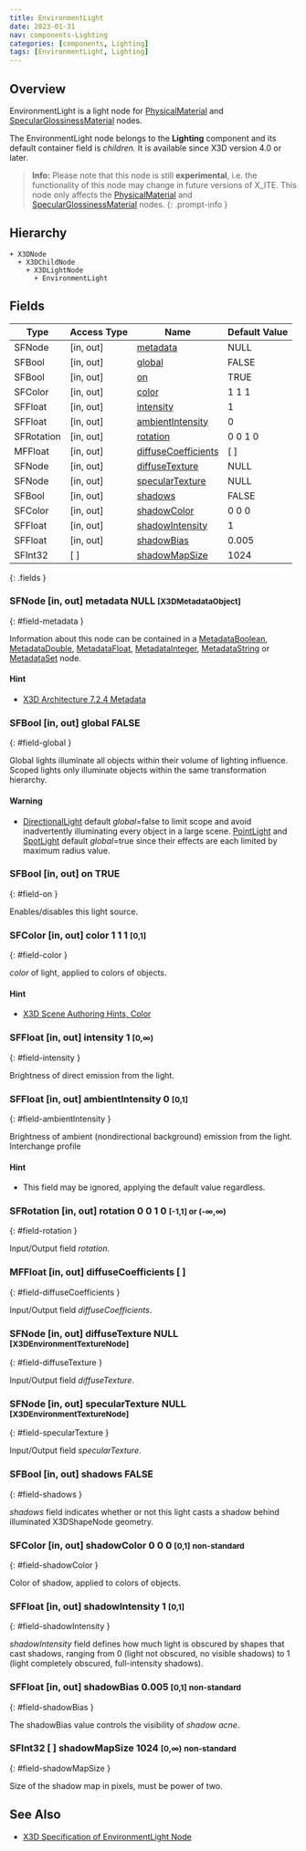 ```yaml
---
title: EnvironmentLight
date: 2023-01-31
nav: components-Lighting
categories: [components, Lighting]
tags: [EnvironmentLight, Lighting]
---
```

<style>
.post h3 {
   word-spacing: 0.2em;
}
</style>

## Overview

EnvironmentLight is a light node for [PhysicalMaterial](/x_ite/components/shape/physicalmaterial/) and [SpecularGlossinessMaterial](/x_ite/components/x-ite/specularglossinessmaterial/) nodes.

The EnvironmentLight node belongs to the **Lighting** component and its default container field is *children.* It is available since X3D version 4.0 or later.

>**Info:** Please note that this node is still **experimental**, i.e. the functionality of this node may change in future versions of X_ITE. This node only affects the [PhysicalMaterial](../../shape/physicalmaterial/) and [SpecularGlossinessMaterial](../../x-ite/specularglossinessmaterial/) nodes.
{: .prompt-info }

## Hierarchy

```
+ X3DNode
  + X3DChildNode
    + X3DLightNode
      + EnvironmentLight
```

## Fields

| Type | Access Type | Name | Default Value |
| ---- | ----------- | ---- | ------------- |
| SFNode | [in, out] | [metadata](#field-metadata) | NULL  |
| SFBool | [in, out] | [global](#field-global) | FALSE |
| SFBool | [in, out] | [on](#field-on) | TRUE |
| SFColor | [in, out] | [color](#field-color) | 1 1 1  |
| SFFloat | [in, out] | [intensity](#field-intensity) | 1  |
| SFFloat | [in, out] | [ambientIntensity](#field-ambientIntensity) | 0  |
| SFRotation | [in, out] | [rotation](#field-rotation) | 0 0 1 0  |
| MFFloat | [in, out] | [diffuseCoefficients](#field-diffuseCoefficients) | [ ] |
| SFNode | [in, out] | [diffuseTexture](#field-diffuseTexture) | NULL  |
| SFNode | [in, out] | [specularTexture](#field-specularTexture) | NULL  |
| SFBool | [in, out] | [shadows](#field-shadows) | FALSE |
| SFColor | [in, out] | [shadowColor](#field-shadowColor) | 0 0 0  |
| SFFloat | [in, out] | [shadowIntensity](#field-shadowIntensity) | 1  |
| SFFloat | [in, out] | [shadowBias](#field-shadowBias) | 0.005  |
| SFInt32 | [ ] | [shadowMapSize](#field-shadowMapSize) | 1024  |
{: .fields }

### SFNode [in, out] **metadata** NULL <small>[X3DMetadataObject]</small>
{: #field-metadata }

Information about this node can be contained in a [MetadataBoolean](/x_ite/components/core/metadataboolean/), [MetadataDouble](/x_ite/components/core/metadatadouble/), [MetadataFloat](/x_ite/components/core/metadatafloat/), [MetadataInteger](/x_ite/components/core/metadatainteger/), [MetadataString](/x_ite/components/core/metadatastring/) or [MetadataSet](/x_ite/components/core/metadataset/) node.

#### Hint

- [X3D Architecture 7.2.4 Metadata](https://www.web3d.org/specifications/X3Dv4/ISO-IEC19775-1v4-IS/Part01/components/core.html#Metadata)

### SFBool [in, out] **global** FALSE
{: #field-global }

Global lights illuminate all objects within their volume of lighting influence. Scoped lights only illuminate objects within the same transformation hierarchy.

#### Warning

- [DirectionalLight](/x_ite/components/lighting/directionallight/) default *global*=false to limit scope and avoid inadvertently illuminating every object in a large scene. [PointLight](/x_ite/components/lighting/pointlight/) and [SpotLight](/x_ite/components/lighting/spotlight/) default *global*=true since their effects are each limited by maximum radius value.

### SFBool [in, out] **on** TRUE
{: #field-on }

Enables/disables this light source.

### SFColor [in, out] **color** 1 1 1 <small>[0,1]</small>
{: #field-color }

*color* of light, applied to colors of objects.

#### Hint

- [X3D Scene Authoring Hints, Color](https://www.web3d.org/x3d/content/examples/X3dSceneAuthoringHints.html#Color)

### SFFloat [in, out] **intensity** 1 <small>[0,∞)</small>
{: #field-intensity }

Brightness of direct emission from the light.

### SFFloat [in, out] **ambientIntensity** 0 <small>[0,1]</small>
{: #field-ambientIntensity }

Brightness of ambient (nondirectional background) emission from the light. Interchange profile

#### Hint

- This field may be ignored, applying the default value regardless.

### SFRotation [in, out] **rotation** 0 0 1 0 <small>[-1,1] or (-∞,∞)</small>
{: #field-rotation }

Input/Output field *rotation*.

### MFFloat [in, out] **diffuseCoefficients** [ ]
{: #field-diffuseCoefficients }

Input/Output field *diffuseCoefficients*.

### SFNode [in, out] **diffuseTexture** NULL <small>[X3DEnvironmentTextureNode]</small>
{: #field-diffuseTexture }

Input/Output field *diffuseTexture*.

### SFNode [in, out] **specularTexture** NULL <small>[X3DEnvironmentTextureNode]</small>
{: #field-specularTexture }

Input/Output field *specularTexture*.

### SFBool [in, out] **shadows** FALSE
{: #field-shadows }

*shadows* field indicates whether or not this light casts a shadow behind illuminated X3DShapeNode geometry.

### SFColor [in, out] **shadowColor** 0 0 0 <small>[0,1]</small> <small class="blue">non-standard</small>
{: #field-shadowColor }

Color of shadow, applied to colors of objects.

### SFFloat [in, out] **shadowIntensity** 1 <small>[0,1]</small>
{: #field-shadowIntensity }

*shadowIntensity* field defines how much light is obscured by shapes that cast shadows, ranging from 0 (light not obscured, no visible shadows) to 1 (light completely obscured, full-intensity shadows).

### SFFloat [in, out] **shadowBias** 0.005 <small>[0,1]</small> <small class="blue">non-standard</small>
{: #field-shadowBias }

The shadowBias value controls the visibility of *shadow acne*.

### SFInt32 [ ] **shadowMapSize** 1024 <small>[0,∞)</small> <small class="blue">non-standard</small>
{: #field-shadowMapSize }

Size of the shadow map in pixels, must be power of two.

## See Also

- [X3D Specification of EnvironmentLight Node](https://www.web3d.org/documents/specifications/19775-1/V4.0/Part01/components/lighting.html#EnvironmentLight)
